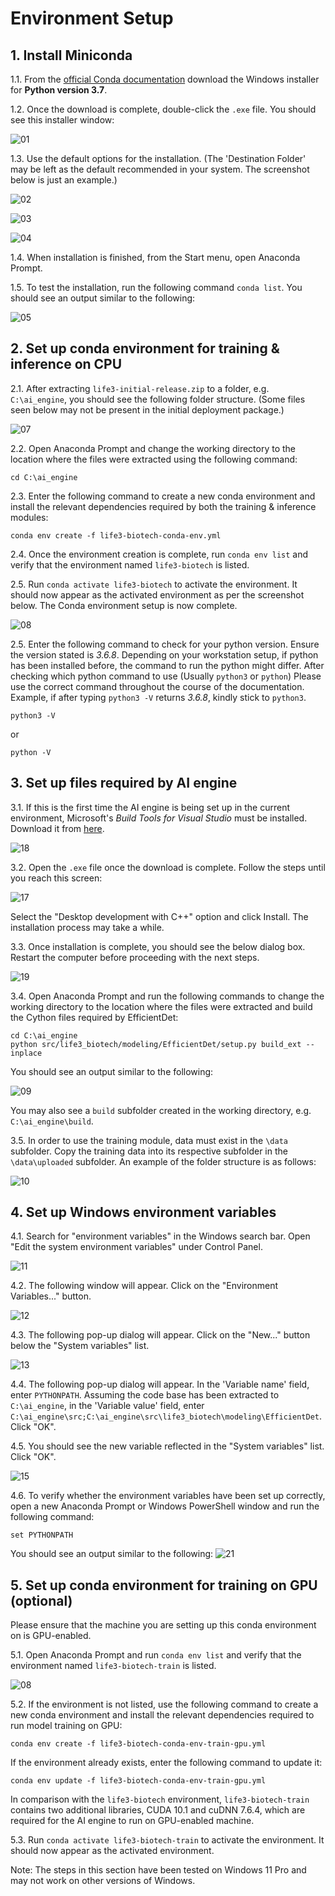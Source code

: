 # Environment Setup

## 1. Install Miniconda

1.1. From the [official Conda documentation](https://docs.conda.io/en/latest/miniconda.html#windows-installers) download the Windows installer for **Python version 3.7**.

1.2. Once the download is complete, double-click the `.exe` file. You should see this installer window:

![01](images/01.png)

1.3. Use the default options for the installation. (The 'Destination Folder' may be left as the default recommended in your system. The screenshot below is just an example.)

![02](images/02.png)

![03](images/03.png)

![04](images/04.png)

1.4. When installation is finished, from the Start menu, open Anaconda Prompt.

1.5. To test the installation, run the following command `conda list`. You should see an output similar to the following:

![05](images/05.png)

## 2. Set up conda environment for training & inference on CPU

2.1. After extracting `life3-initial-release.zip` to a folder, e.g. `C:\ai_engine`, you should see the following folder structure. (Some files seen below may not be present in the initial deployment package.)

![07](images/07.png)

2.2. Open Anaconda Prompt and change the working directory to the location where the files were extracted using the following command:
```
cd C:\ai_engine
```

2.3. Enter the following command to create a new conda environment and install the relevant dependencies required by both the training & inference modules:
```
conda env create -f life3-biotech-conda-env.yml
```

2.4. Once the environment creation is complete, run `conda env list` and verify that the environment named `life3-biotech` is listed.

2.5. Run `conda activate life3-biotech` to activate the environment. It should now appear as the activated environment as per the screenshot below. The Conda environment setup is now complete.

![08](images/08.png)

2.5. Enter the following command to check for your python version. Ensure the version stated is _3.6.8_. Depending on your workstation setup, if python has been installed before, the command to run the python might differ. After checking which python command to use (Usually `python3` or `python`) Please use the correct command throughout the course of the documentation. Example, if after typing `python3 -V` returns _3.6.8_, kindly stick to `python3`.
```
python3 -V
```
or
```
python -V
```

## 3. Set up files required by AI engine

3.1. If this is the first time the AI engine is being set up in the current environment, Microsoft's _Build Tools for Visual Studio_ must be installed. Download it from [here](https://visualstudio.microsoft.com/downloads/#build-tools-for-visual-studio-2022).

![18](images/18.png)

3.2. Open the `.exe` file once the download is complete. Follow the steps until you reach this screen:

![17](images/17.png)

Select the "Desktop development with C++" option and click Install. The installation process may take a while.

3.3. Once installation is complete, you should see the below dialog box. Restart the computer before proceeding with the next steps.

![19](images/19.png)

3.4. Open Anaconda Prompt and run the following commands to change the working directory to the location where the files were extracted and build the Cython files required by EfficientDet:
```
cd C:\ai_engine
python src/life3_biotech/modeling/EfficientDet/setup.py build_ext --inplace
```
You should see an output similar to the following:

![09](images/09.png)

You may also see a `build` subfolder created in the working directory, e.g. `C:\ai_engine\build`.

3.5. In order to use the training module, data must exist in the `\data` subfolder. Copy the training data into its respective subfolder in the `\data\uploaded` subfolder. An example of the folder structure is as follows:

![10](images/10.png)

## 4. Set up Windows environment variables

4.1. Search for "environment variables" in the Windows search bar. Open "Edit the system environment variables" under Control Panel.

![11](images/11.png)

4.2. The following window will appear. Click on the "Environment Variables..." button.

![12](images/12.png)

4.3. The following pop-up dialog will appear. Click on the "New..." button below the "System variables" list.

![13](images/13.png)

4.4. The following pop-up dialog will appear. In the 'Variable name' field, enter `PYTHONPATH`. Assuming the code base has been extracted to `C:\ai_engine`, in the 'Variable value' field, enter `C:\ai_engine\src;C:\ai_engine\src\life3_biotech\modeling\EfficientDet`. Click "OK".

4.5. You should see the new variable reflected in the "System variables" list. Click "OK".

![15](images/15.png)

4.6. To verify whether the environment variables have been set up correctly, open a new Anaconda Prompt or Windows PowerShell window and run the following command:
```
set PYTHONPATH
```
You should see an output similar to the following:
![21](images/21.png)

## 5. Set up conda environment for training on GPU (optional)

Please ensure that the machine you are setting up this conda environment on is GPU-enabled.

5.1. Open Anaconda Prompt and run `conda env list` and verify that the environment named `life3-biotech-train` is listed.

![08](images/08.png)

5.2. If the environment is not listed, use the following command to create a new conda environment and install the relevant dependencies required to run model training on GPU:
```
conda env create -f life3-biotech-conda-env-train-gpu.yml
```

If the environment already exists, enter the following command to update it:
```
conda env update -f life3-biotech-conda-env-train-gpu.yml
```

In comparison with the `life3-biotech` environment, `life3-biotech-train` contains two additional libraries, CUDA 10.1 and cuDNN 7.6.4, which are required for the AI engine to run on GPU-enabled machine.

5.3. Run `conda activate life3-biotech-train` to activate the environment. It should now appear as the activated environment.

Note: The steps in this section have been tested on Windows 11 Pro and may not work on other versions of Windows.
